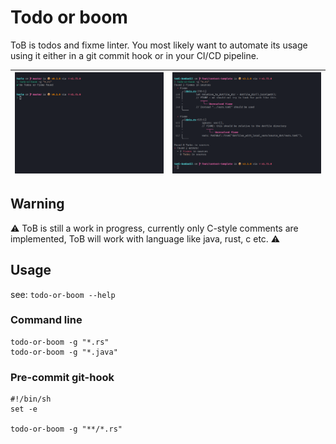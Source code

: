 # Todo or boom
ToB is todos and fixme linter. You most likely want to automate its usage using it either in a git commit hook 
or in your CI/CD pipeline. 



| ![example screenshot ok](docs/todo_ok.png) | ![example screenshot err](docs/todo_err.png) |
|-------------------------------------|-------------------------------------|


## Warning
⚠️ ToB is still a work in progress, currently only C-style comments are implemented, ToB will work with language like java, rust, c etc. ⚠️

## Usage

see: `todo-or-boom --help`

### Command line

```shell
todo-or-boom -g "*.rs"
todo-or-boom -g "*.java"
```

### Pre-commit git-hook

```shell
#!/bin/sh
set -e

todo-or-boom -g "**/*.rs"
```



